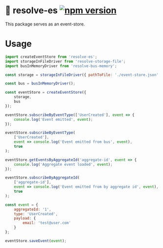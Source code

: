 # **🏣 resolve-es** [![npm version](https://badge.fury.io/js/resolve-es.svg)](https://badge.fury.io/js/resolve-es)

This package serves as an event-store.

# Usage
```js
import createEventStore from 'resolve-es';
import storageInFileDriver from 'resolve-storage-file';
import busInMemoryDriver from 'resolve-bus-memory';

const storage = storageInFileDriver({ pathToFile: './event-store.json' });

const bus = busInMemoryDriver();

const eventStore = createEventStore({
    storage,
    bus
});

eventStore.subscribeByEventType(['UserCreated'], event => {
    console.log('Event emitted', event);
});

eventStore.subscribeByEventType(
    ['UserCreated'],
    event => console.log('Event emitted from bus', event),
    true
);

eventStore.getEventsByAggregateId('aggregate-id', event => {
    console.log('Aggregate event loaded', event);
});

eventStore.subscribeByAggregateId(
    ['aggregate-id'],
    event => console.log('Event emitted from by aggregate id', event),
    true
);

const event = {
    aggregateId: '1',
    type: 'UserCreated',
    payload: {
        email: 'test@user.com'
    }
};

eventStore.saveEvent(event);
```
